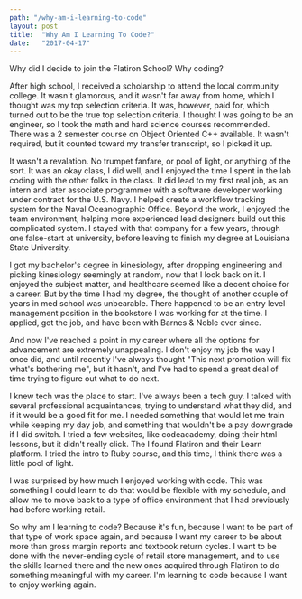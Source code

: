 ```yaml
---
path: "/why-am-i-learning-to-code"
layout: post
title:  "Why Am I Learning To Code?"
date:   "2017-04-17"
---
```



Why did I decide to join the Flatiron School? Why coding? 

After high school, I received a scholarship to attend the local community college. It wasn't glamorous, and it wasn't far away from home, which I thought was my top selection criteria. It was, however, paid for, which turned out to be the true top selection criteria. I thought I was going to be an engineer, so I took the math and hard science courses recommended. There was a 2 semester course on Object Oriented C++ available. It wasn't required, but it counted toward my transfer transcript, so I picked it up.

It wasn't a revalation. No trumpet fanfare, or pool of light, or anything of the sort. It was an okay class, I did well, and I enjoyed the time I spent in the lab coding with the other folks in the class. It did lead to my first real job, as an intern and later associate programmer with a software developer working under contract for the U.S. Navy. I helped create a workflow tracking system for the Naval Oceanographic Office. Beyond the work, I enjoyed the team environment, helping more experienced lead designers build out this complicated system. I stayed with that company for a few years, through one false-start at university, before leaving to finish my degree at Louisiana State University.

I got my bachelor's degree in kinesiology, after dropping engineering and picking kinesiology seemingly at random, now that I look back on it. I enjoyed the subject matter, and healthcare seemed like a decent choice for a career. But by the time I had my degree, the thought of another couple of years in med school was unbearable. There happened to be an entry level management position in the bookstore I was working for at the time. I applied, got the job, and have been with Barnes & Noble ever since.

And now I've reached a point in my career where all the options for advancement are extremely unappealing. I don't enjoy my job the way I once did, and until recently I've always thought "This next promotion will fix what's bothering me", but it hasn't, and I've had to spend a great deal of time trying to figure out what to do next.

I knew tech was the place to start. I've always been a tech guy. I talked with several professional acquaintances, trying to understand what they did, and if it would be a good fit for me. I needed something that would let me train while keeping my day job, and something that wouldn't be a pay downgrade if I did switch. I tried a few websites, like codeacademy, doing their html lessons, but it didn't really click. The I found Flatiron and their Learn platform. I tried the intro to Ruby course, and this time, I think there was a little pool of light.

I was surprised by how much I enjoyed working with code. This was something I could learn to do that would be flexible with my schedule, and allow me to move back to a type of office environment that I had previously had before working retail. 

So why am I learning to code? Because it's fun, because I want to be part of that type of work space again, and because I want my career to be about more than gross margin reports and textbook return cycles. I want to be done with the never-ending cycle of retail store management, and to use the skills learned there and the new ones acquired through Flatiron to do something meaningful with my career. I'm learning to code because I want to enjoy working again.
